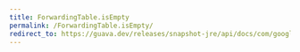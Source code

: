 ```yaml
---
title: ForwardingTable.isEmpty
permalink: /ForwardingTable.isEmpty/
redirect_to: https://guava.dev/releases/snapshot-jre/api/docs/com/google/common/collect/ForwardingTable.html#isEmpty--
---
```


